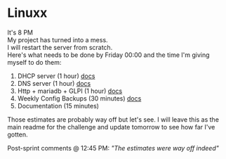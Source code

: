 # Linuxx
It's 8 PM \
My project has turned into a mess. \
I will restart the server from scratch. \
Here's what needs to be done by Friday 00:00 and the time I'm giving myself to do them:

1. DHCP server (1 hour) [docs](https://github.com/pindjouf/Linuxx/blob/main/projects/linux_client_server_project/pers.%20docu/server/making_a_dhcp_server.md)
2. DNS server (1 hour) [docs](https://github.com/pindjouf/Linuxx/blob/main/projects/linux_client_server_project/pers.%20docu/server/dns/)
3. Http + mariadb + GLPI (1 hour) [docs](https://github.com/pindjouf/Linuxx/blob/main/projects/linux_client_server_project/pers.%20docu/server/making_an_http_server.md)
4. Weekly Config Backups (30 minutes) [docs](https://github.com/pindjouf/Linuxx/blob/main/projects/linux_client_server_project/pers.%20docu/server/weekly_config_backup.md)
5. Documentation (15 minutes)

Those estimates are probably way off but let's see. I will leave this as the main readme for the challenge and update tomorrow to see how far I've gotten.

Post-sprint comments @ 12:45 PM:
*"The estimates were way off indeed"*